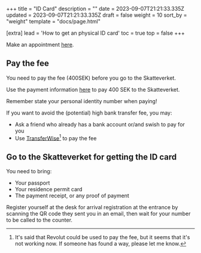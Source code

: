 +++
title = "ID Card"
description = ""
date = 2023-09-07T21:21:33.335Z
updated = 2023-09-07T21:21:33.335Z
draft = false
weight = 10
sort_by = "weight"
template = "docs/page.html"

[extra]
lead = 'How to get an physical ID card'
toc = true
top = false
+++

Make an appointment [here](https://ssc.nemoq.se/Booking/Booking/Index/SSC).

## Pay the fee

You need to pay the fee (400SEK) before you go to the Skatteverket.

Use the payment information [here](https://www.skatteverket.se/servicelankar/otherlanguages/inenglish/individualsandemployees/livinginsweden/idcard/idcardapplicationconditions.4.3810a01c150939e893f1daea.html#h-Howtopaytheapplicationfee) to pay 400 SEK to the Skatteverket.

Remember state your personal identity number when paying!

If you want to avoid the (potential) high bank transfer fee, you may:

- Ask a friend who already has a bank account or/and swish to pay for you
- Use [TransferWise](https://transferwise.com/)[^1] to pay the fee

## Go to the Skatteverket for getting the ID card

You need to bring:

- Your passport
- Your residence permit card
- The payment receipt, or any proof of payment

Register yourself at the desk for arrival registration at the entrance by scanning the QR code they sent you in an email, then wait for your number to be called to the counter.

[^1]: It's said that Revolut could be used to pay the fee, but it seems that it's not working now. If someone has found a way, please let me know.